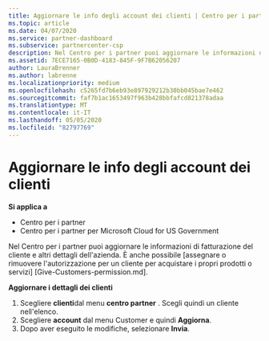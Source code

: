 ```yaml
---
title: Aggiornare le info degli account dei clienti | Centro per i partner
ms.topic: article
ms.date: 04/07/2020
ms.service: partner-dashboard
ms.subservice: partnercenter-csp
description: Nel Centro per i partner puoi aggiornare le informazioni di fatturazione del cliente e altri dettagli dell'azienda.
ms.assetid: 7ECE7165-0B0D-4183-845F-9F7B62056207
author: LauraBrenner
ms.author: labrenne
ms.localizationpriority: medium
ms.openlocfilehash: c5265fd7b6eb93e897929212b30bb045bae7e462
ms.sourcegitcommit: faf7b1ac1653497f963b428bbfafcd821378adaa
ms.translationtype: MT
ms.contentlocale: it-IT
ms.lasthandoff: 05/05/2020
ms.locfileid: "82797769"
---
```

# <a name="update-customer-account-info"></a>Aggiornare le info degli account dei clienti

**Si applica a**

-  Centro per i partner
-  Centro per i partner per Microsoft Cloud for US Government


Nel Centro per i partner puoi aggiornare le informazioni di fatturazione del cliente e altri dettagli dell'azienda. È anche possibile [assegnare o rimuovere l'autorizzazione per un cliente per acquistare i propri prodotti o servizi] [Give-Customers-permission.md].

**Aggiornare i dettagli dei clienti**

1.  Scegliere **clienti**dal menu **centro partner** . Scegli quindi un cliente nell'elenco.
2.  Scegliere **account** dal menu Customer e quindi **Aggiorna**.
3.  Dopo aver eseguito le modifiche, selezionare **Invia**.